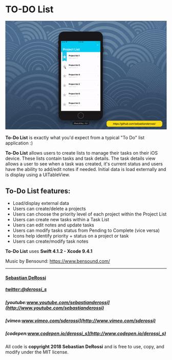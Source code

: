 # TO-DO List

[![N|Solid](https://github.com/sebastianderossi/iOS-Examples/blob/master/ToDoList/ToDoList.gif)](https://vimeo.com/281855141) 

**To-Do List** is exactly what you'd expect from a typical "To Do" list application :)

**To-Do List** allows users to create lists to manage their tasks on their iOS device. These lists contain tasks and task details. The task details view allows a user to see when a task was created, it's current status and users have the ability to add/edit notes if needed. Initial data is load externally and is display using a UITableView. 

## To-Do List features:
 - Load/display external data
 - Users can create/delete a projects
 - Users can choose the priority level of each project within the Project List
 - Users can create new tasks within a Task List
 - Users can edit notes and update tasks 
 - Users can modify tasks status from Pending to Complete (vice versa)  
 - Icons help identify priority + status on a project or task
 - Users can create/modify task notes

**To-Do List** uses **Swift 4.1.2 - Xcode 9.4.1**

Music by Bensound: https://www.bensound.com/

----------------

#### [Sebastian DeRossi](mailto:sebastian.derossi@gmail.com)   

##### [twitter:@derossi_s](http://www.twitter.com/derossi_s)
##### [youtube:www.youtube.com/sebastianderossi](http://www.youtube.com/sebastianderossi)
##### [vimeo:www.vimeo.com/sderossi](http://www.vimeo.com/sderossi)  
##### [codepen:www.codepen.io/derossi_s](http://www.codepen.io/derossi_s) 

All code is **copyright 2018 Sebastian DeRossi** and is free to use, copy, and modify under the MIT license.